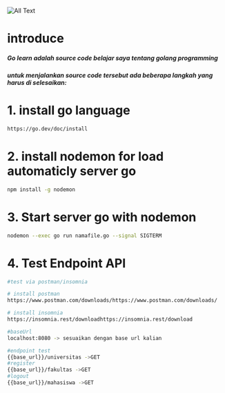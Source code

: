 ![All Text](https://miro.medium.com/v2/resize:fit:1400/1*Ifpd_HtDiK9u6h68SZgNuA.png)

# introduce

<h5>Go learn adalah source code belajar saya tentang golang programming</h5>

<h5>
untuk menjalankan source code tersebut ada beberapa langkah yang harus di selesaikan:
</h5>

# 1. install go language

```Bash
https://go.dev/doc/install
```

# 2. install nodemon for load automaticly server go

```Bash
npm install -g nodemon
```

# 3. Start server go with nodemon

```Bash
nodemon --exec go run namafile.go --signal SIGTERM
```

# 4. Test Endpoint API

```Bash
#test via postman/insomnia

# install postman
https://www.postman.com/downloads/https://www.postman.com/downloads/

# install insomnia
https://insomnia.rest/downloadhttps://insomnia.rest/download

#baseUrl
localhost:8080 -> sesuaikan dengan base url kalian

#endpoint test
{{base_url}}/universitas ->GET
#register
{{base_url}}/fakultas ->GET
#logout
{{base_url}}/mahasiswa ->GET

```
